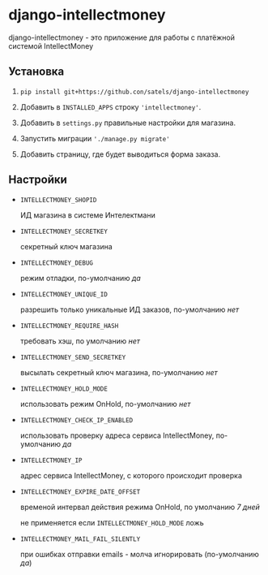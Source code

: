 django-intellectmoney
=====================

django-intellectmoney - это приложение для работы с платёжной системой IntellectMoney

Установка
---------

1. ```pip install git+https://github.con/satels/django-intellectmoney```

2. Добавить в `INSTALLED_APPS` строку `'intellectmoney'`.

3. Добавить в `settings.py` правильные настройки для магазина.

4. Запустить миграции `'./manage.py migrate'`

5. Добавить страницу, где будет выводиться форма заказа.

Настройки
---------

*  `INTELLECTMONEY_SHOPID`

   ИД магазина в системе Интелектмани

*  `INTELLECTMONEY_SECRETKEY`

   секретный ключ магазина

*  `INTELLECTMONEY_DEBUG`

   режим отладки, по-умолчанию *да*

*  `INTELLECTMONEY_UNIQUE_ID`

   разрешить только уникальные ИД заказов, по-умолчанию *нет*

*  `INTELLECTMONEY_REQUIRE_HASH`

   требовать хэш, по умолчанию *нет*

*  `INTELLECTMONEY_SEND_SECRETKEY`

   высылать секретный ключ магазина, по-умолчанию *нет*

*  `INTELLECTMONEY_HOLD_MODE`

   использовать режим OnHold, по-умолчанию *нет*

* `INTELLECTMONEY_CHECK_IP_ENABLED`

   использовать проверку адреса сервиса IntellectMoney, по-умолчанию *да*

*  `INTELLECTMONEY_IP`

   адрес сервиса IntellectMoney, с которого происходит проверка

*  `INTELLECTMONEY_EXPIRE_DATE_OFFSET`

   временой интервал действия режима OnHold, по умолчанию *7 дней*

   не применяется если `INTELLECTMONEY_HOLD_MODE` ложь
   
* `INTELLECTMONEY_MAIL_FAIL_SILENTLY`

   при ошибках отправки emails - молча игнорировать (по-умолчанию *да*)
